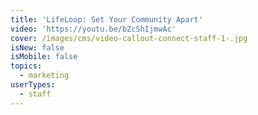 ```yaml
---
title: 'LifeLoop: Set Your Community Apart'
video: 'https://youtu.be/bZcShIjmwAc'
cover: /images/cms/video-callout-connect-staff-1-.jpg
isNew: false
isMobile: false
topics:
  - marketing
userTypes:
  - staff
---
```


